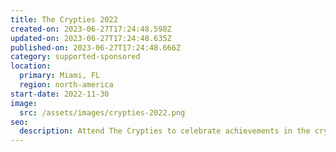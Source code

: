 ```yaml
---
title: The Crypties 2022
created-on: 2023-06-27T17:24:48.598Z
updated-on: 2023-06-27T17:24:48.635Z
published-on: 2023-06-27T17:24:48.666Z
category: supported-sponsored
location:
  primary: Miami, FL
  region: north-america
start-date: 2022-11-30
image:
  src: /assets/images/crypties-2022.png
seo:
  description: Attend The Crypties to celebrate achievements in the cryptocurrency industry.
---
```


